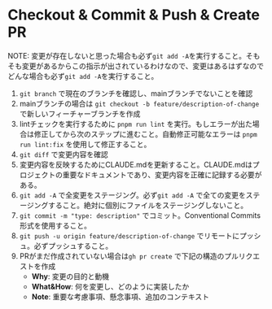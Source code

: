 # Checkout & Commit & Push & Create PR

NOTE: 変更が存在しないと思った場合も必ず`git add -A`を実行すること。そもそも変更があるからこの指示が出されているわけなので、変更はあるはずなのでどんな場合も必ず`git add -A`を実行すること。

1. `git branch` で現在のブランチを確認し、mainブランチでないことを確認
2. mainブランチの場合は `git checkout -b feature/description-of-change` で新しいフィーチャーブランチを作成
3. lintチェックを実行するために `pnpm run lint` を実行。もしエラーが出た場合は修正してから次のステップに進むこと。自動修正可能なエラーは `pnpm run lint:fix` を使用して修正すること。
4. `git diff` で変更内容を確認
5. 変更内容を反映するためにCLAUDE.mdを更新すること。CLAUDE.mdはプロジェクトの重要なドキュメントであり、変更内容を正確に記録する必要がある。
6. `git add -A` で全変更をステージング。必ず`git add -A` で全ての変更をステージングすること。絶対に個別にファイルをステージングしないこと。
7. `git commit -m "type: description"` でコミット。Conventional Commits形式を使用すること。
8. `git push -u origin feature/description-of-change` でリモートにプッシュ。必ずプッシュすること。
9. PRがまだ作成されていない場合は`gh pr create` で下記の構造のプルリクエストを作成
   - **Why**: 変更の目的と動機
   - **What&How**: 何を変更し、どのように実装したか
   - **Note**: 重要な考慮事項、懸念事項、追加のコンテキスト
